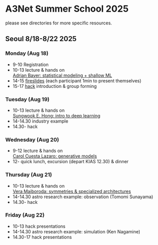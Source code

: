 # A3Net Summer School 2025

please see directories for more specific resources.

## Seoul 8/18-8/22 2025

### Monday (Aug 18)
* 9-10 Registration
* 10-13 lecture & hands on\
[Adrian Bayer: statistical modeling + shallow ML](Lecture_Day1_Bayer)
* 14-15 [fireslides](TODO) (each participant 1min to present themselves)
* 15-17 [hack](Hack) introduction & group forming

### Tuesday (Aug 19)
* 10-13 lecture & hands on\
[Sungwook E. Hong: intro to deep learning](Lecture_Day2_Hong)
* 14-14.30 industry example
* 14.30- hack

### Wednesday (Aug 20)
* 9-12 lecture & hands on\
[Carol Cuesta Lazaro: generative models](Lecture_Day3_CuestaLazaro)
* 12- quick lunch, excursion (depart KIAS 12.30) & dinner

### Thursday (Aug 21)
* 10-13 lecture & hands on\
[Vera Maiboroda: symmetries & specialized architectures](Lecture_Day4_Maiboroda)
* 14-14.30 astro research example: observation (Tomomi Sunayama)
* 14.30- hack

### Friday (Aug 22)
* 10-13 hack presentations
* 14-14.30 astro research example: simulation (Ken Nagamine)
* 14.30-17 hack presentations
